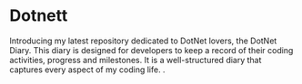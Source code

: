 # Dotnett
Introducing my latest repository dedicated to DotNet lovers, the DotNet Diary. This diary is designed for developers to keep a record of their coding activities, progress and milestones. It is a well-structured diary that captures every aspect of my coding life.
.